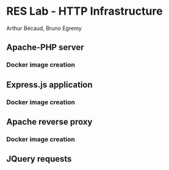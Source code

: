 # RES Lab - HTTP Infrastructure
Arthur Bécaud, Bruno Egremy

## Apache-PHP server
### Docker image creation

## Express.js application
### Docker image creation

## Apache reverse proxy
### Docker image creation

## JQuery requests
